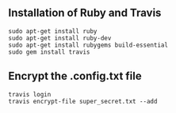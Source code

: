 Installation of Ruby and Travis
---
    sudo apt-get install ruby
    sudo apt-get install ruby-dev
    sudo apt-get install rubygems build-essential
    sudo gem install travis

Encrypt the .config.txt file
---
    travis login
    travis encrypt-file super_secret.txt --add


